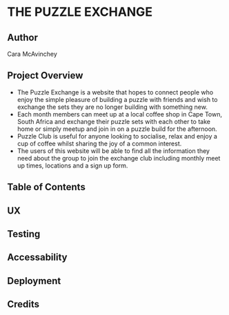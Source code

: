 # THE PUZZLE EXCHANGE

## Author
Cara McAvinchey 

## Project Overview
- The Puzzle Exchange is a website that hopes to connect people who enjoy the simple pleasure of building a puzzle with friends and wish to exchange the sets they are no longer building with something new.
- Each month members can meet up at a local coffee shop in Cape Town, South Africa and exchange their puzzle sets with each other to take home or simply meetup and join in on a puzzle build for the afternoon.
- Puzzle Club is useful for anyone looking to socialise, relax and enjoy a cup of coffee whilst sharing the joy of a common interest.
- The users of this website will be able to find all the information they need about the group to join the exchange club including monthly meet up times, locations and a sign up form.

## Table of Contents

## UX

## Testing

## Accessability

## Deployment

## Credits
